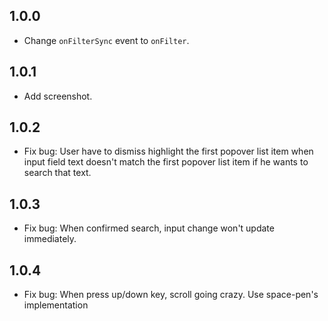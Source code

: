 ## 1.0.0
* Change `onFilterSync` event to `onFilter`.

## 1.0.1
* Add screenshot.

## 1.0.2
* Fix bug: User have to dismiss highlight the first popover list item
  when input field text doesn't match the first popover list item if he
  wants to search that text.

## 1.0.3
* Fix bug: When confirmed search, input change won't update immediately.

## 1.0.4
* Fix bug: When press up/down key, scroll going crazy.
  Use space-pen's implementation
